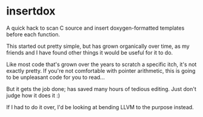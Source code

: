 insertdox
=========

A quick hack to scan C source and insert doxygen-formatted templates before each function.

This started out pretty simple, but has grown organically over time, as my friends and I
have found other things it would be useful for it to do.

Like most code that's grown over the years to scratch a specific itch, it's not exactly
pretty. If you're not comfortable with pointer arithmetic, this is going to be unpleasant
code for you to read...

But it gets the job done; has saved many hours of tedious editing. Just don't judge how it does it :)

If I had to do it over, I'd be looking at bending LLVM to the purpose instead.
